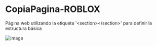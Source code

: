 # CopiaPagina-ROBLOX
Página web utilizando la etiqueta '&lt;section>&lt;/section>' para definir la estructura básica


![image](https://github.com/softhamck/CopiaPagina-ROBLOX/assets/103977411/aa6bb9f5-91b3-4bcb-94ee-859498ebc1d9)

